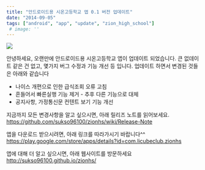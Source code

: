 ```yaml
---
title: "안드로이드용 시온고등학교 앱 0.1 버전 업데이트"
date: "2014-09-05"
tags: ["android", "app", "update", "zion_high_school"]
 # image: ''
---
```

![]("https://sukso96100.github.io/blogimgs/zion_update.png")


안녕하세요, 오랜만에 안드로이드용 시온고등학교 앱이 업데이트 되었습니다.
큰 없데이트 같은 건 없고, 몇가지 버그 수정과 기능 개선 등 입니다.
업데이트 하면서 변경된 것들은 아래와 같습니다

* 나이스 개편으로 인한 급식조회 오류 고침
* 흔들어서 빠른실행 기능 제거 - 추후 다른 기능으로 대체
* 공지사항, 가정통신문 컨텐트 보기 기능 개선

지금까지 모든 변경사항을 알고 싶으시면, 아래 릴리즈 노트를 읽어보세요.
<a href="https://github.com/sukso96100/zionhs/wiki/Release-Note">https://github.com/sukso96100/zionhs/wiki/Release-Note</a>

앱을 다운로드 받으시려면, 아래 링크를 따라가시기 바랍니다^^
<a href="https://play.google.com/store/apps/details?id=com.licubeclub.zionhs">https://play.google.com/store/apps/details?id=com.licubeclub.zionhs</a>

앱에 대해 더 알고 싶으시면, 아래 웹사이트를 방문하세요
<a href="http://sukso96100.github.io/zionhs/">http://sukso96100.github.io/zionhs/</a>
